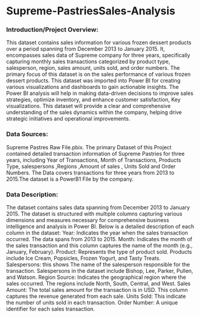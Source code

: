 # Supreme-PastriesSales-Analysis
### Introduction/Project Overview:
This dataset contains sales information for various frozen dessert products over a period spanning from December 2013 to January 2015. It, encompasses sales data of Supreme company for three years, specifically capturing monthly sales transactions categorized by product type, salesperson, region, sales amount, units sold, and order numbers. The primary focus of this dataset is on the sales performance of various frozen dessert products. This dataset was imported into Power BI for creating various visualizations and dashboards to gain actionable insights. The Power BI analysis will help in making data-driven decisions to improve sales strategies, optimize inventory, and enhance customer satisfaction, Key visualizations. This dataset will provide a clear and comprehensive understanding of the sales dynamics within the company, helping drive strategic initiatives and operational improvements.

### Data Sources:
Supreme Pastres Raw File.pbix. The primary  Dataset of this Project contained detailed transaction information of Supreme Pastries for three years, including Year of Transactions, Month of Transactions, Products Type, salespersons ,Regions ,Amount of sales , Units Sold and Order Numbers. The Data covers transactions for three years from 2013 to 2015.The dataset is a PowerB1 File by the company.

### Data Description:
The dataset contains sales data spanning from December 2013 to January 2015. The dataset is structured with multiple columns capturing various dimensions and measures necessary for comprehensive business intelligence and analysis in Power BI. Below is a detailed description of each column in the dataset: Year:  Indicates the year when the sales transaction occurred. The data spans from 2013 to 2015. Month:  Indicates the month of the sales transaction and this column captures the name of the month (e.g., January, February). Product: 
Represents the type of product sold. Products include Ice Cream, Popsicles, Frozen Yogurt, and Tasty Treats. Salespersons: this shows The name of the salesperson responsible for the transaction. Salespersons in the dataset include Bishop, Lee, Parker, Pullen, and Watson. Region Source: Indicates the geographical region where the sales occurred. The regions include North, South, Central, and West. Sales Amount:  The total sales amount for the transaction is in USD. This column captures the revenue generated from each sale. Units Sold: This indicate
the number of units sold in each transaction. Order Number: A unique identifier for each sales transaction.



